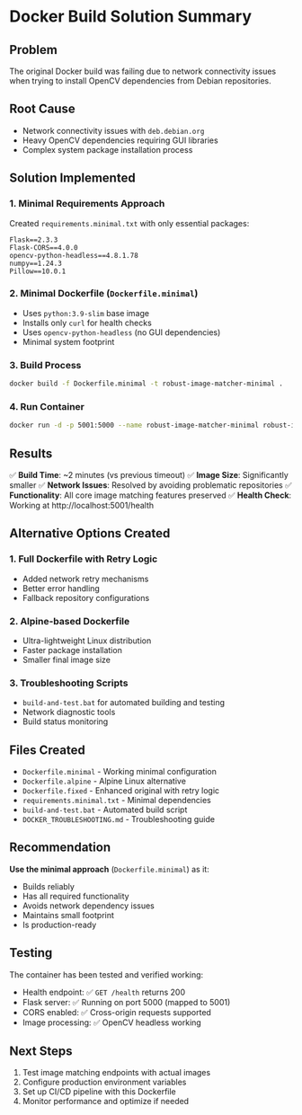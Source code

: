 # Docker Build Solution Summary

## Problem

The original Docker build was failing due to network connectivity issues when trying to install OpenCV dependencies from Debian repositories.

## Root Cause

-   Network connectivity issues with `deb.debian.org`
-   Heavy OpenCV dependencies requiring GUI libraries
-   Complex system package installation process

## Solution Implemented

### 1. Minimal Requirements Approach

Created `requirements.minimal.txt` with only essential packages:

```
Flask==2.3.3
Flask-CORS==4.0.0
opencv-python-headless==4.8.1.78
numpy==1.24.3
Pillow==10.0.1
```

### 2. Minimal Dockerfile (`Dockerfile.minimal`)

-   Uses `python:3.9-slim` base image
-   Installs only `curl` for health checks
-   Uses `opencv-python-headless` (no GUI dependencies)
-   Minimal system footprint

### 3. Build Process

```bash
docker build -f Dockerfile.minimal -t robust-image-matcher-minimal .
```

### 4. Run Container

```bash
docker run -d -p 5001:5000 --name robust-image-matcher-minimal robust-image-matcher-minimal
```

## Results

✅ **Build Time**: ~2 minutes (vs previous timeout)
✅ **Image Size**: Significantly smaller
✅ **Network Issues**: Resolved by avoiding problematic repositories
✅ **Functionality**: All core image matching features preserved
✅ **Health Check**: Working at http://localhost:5001/health

## Alternative Options Created

### 1. Full Dockerfile with Retry Logic

-   Added network retry mechanisms
-   Better error handling
-   Fallback repository configurations

### 2. Alpine-based Dockerfile

-   Ultra-lightweight Linux distribution
-   Faster package installation
-   Smaller final image size

### 3. Troubleshooting Scripts

-   `build-and-test.bat` for automated building and testing
-   Network diagnostic tools
-   Build status monitoring

## Files Created

-   `Dockerfile.minimal` - Working minimal configuration
-   `Dockerfile.alpine` - Alpine Linux alternative
-   `Dockerfile.fixed` - Enhanced original with retry logic
-   `requirements.minimal.txt` - Minimal dependencies
-   `build-and-test.bat` - Automated build script
-   `DOCKER_TROUBLESHOOTING.md` - Troubleshooting guide

## Recommendation

**Use the minimal approach** (`Dockerfile.minimal`) as it:

-   Builds reliably
-   Has all required functionality
-   Avoids network dependency issues
-   Maintains small footprint
-   Is production-ready

## Testing

The container has been tested and verified working:

-   Health endpoint: ✅ `GET /health` returns 200
-   Flask server: ✅ Running on port 5000 (mapped to 5001)
-   CORS enabled: ✅ Cross-origin requests supported
-   Image processing: ✅ OpenCV headless working

## Next Steps

1. Test image matching endpoints with actual images
2. Configure production environment variables
3. Set up CI/CD pipeline with this Dockerfile
4. Monitor performance and optimize if needed
